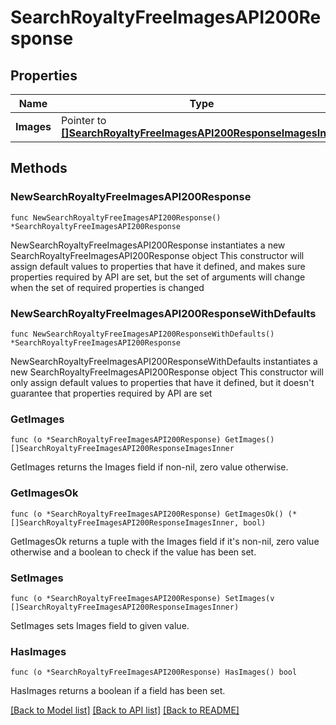 # SearchRoyaltyFreeImagesAPI200Response

## Properties

Name | Type | Description | Notes
------------ | ------------- | ------------- | -------------
**Images** | Pointer to [**[]SearchRoyaltyFreeImagesAPI200ResponseImagesInner**](SearchRoyaltyFreeImagesAPI200ResponseImagesInner.md) |  | [optional] 

## Methods

### NewSearchRoyaltyFreeImagesAPI200Response

`func NewSearchRoyaltyFreeImagesAPI200Response() *SearchRoyaltyFreeImagesAPI200Response`

NewSearchRoyaltyFreeImagesAPI200Response instantiates a new SearchRoyaltyFreeImagesAPI200Response object
This constructor will assign default values to properties that have it defined,
and makes sure properties required by API are set, but the set of arguments
will change when the set of required properties is changed

### NewSearchRoyaltyFreeImagesAPI200ResponseWithDefaults

`func NewSearchRoyaltyFreeImagesAPI200ResponseWithDefaults() *SearchRoyaltyFreeImagesAPI200Response`

NewSearchRoyaltyFreeImagesAPI200ResponseWithDefaults instantiates a new SearchRoyaltyFreeImagesAPI200Response object
This constructor will only assign default values to properties that have it defined,
but it doesn't guarantee that properties required by API are set

### GetImages

`func (o *SearchRoyaltyFreeImagesAPI200Response) GetImages() []SearchRoyaltyFreeImagesAPI200ResponseImagesInner`

GetImages returns the Images field if non-nil, zero value otherwise.

### GetImagesOk

`func (o *SearchRoyaltyFreeImagesAPI200Response) GetImagesOk() (*[]SearchRoyaltyFreeImagesAPI200ResponseImagesInner, bool)`

GetImagesOk returns a tuple with the Images field if it's non-nil, zero value otherwise
and a boolean to check if the value has been set.

### SetImages

`func (o *SearchRoyaltyFreeImagesAPI200Response) SetImages(v []SearchRoyaltyFreeImagesAPI200ResponseImagesInner)`

SetImages sets Images field to given value.

### HasImages

`func (o *SearchRoyaltyFreeImagesAPI200Response) HasImages() bool`

HasImages returns a boolean if a field has been set.


[[Back to Model list]](../README.md#documentation-for-models) [[Back to API list]](../README.md#documentation-for-api-endpoints) [[Back to README]](../README.md)


